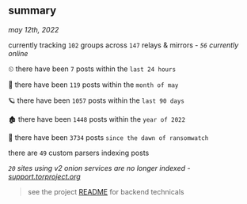 
## summary
_may 12th, 2022_

currently tracking `102` groups across `147` relays & mirrors - _`56` currently online_

⏲ there have been `7` posts within the `last 24 hours`

🦈 there have been `119` posts within the `month of may`

🪐 there have been `1057` posts within the `last 90 days`

🏚 there have been `1448` posts within the `year of 2022`

🦕 there have been `3734` posts `since the dawn of ransomwatch`

there are `49` custom parsers indexing posts

_`20` sites using v2 onion services are no longer indexed - [support.torproject.org](https://support.torproject.org/onionservices/v2-deprecation/)_

> see the project [README](https://github.com/thetanz/ransomwatch#ransomwatch--) for backend technicals
